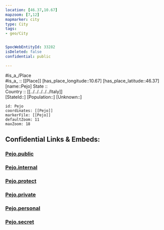 ```yaml
---
location: [46.37,10.67] 
mapzoom: [7,12] 
mapmarker: city 
type: City
tags:
- geo/City


SpocWebEntityId: 33282
isDeleted: false
confidential: public

---
```

#is_a_/Place  
#is_a_ :: [[Place]] 
[has_place_longitude::10.67] 
[has_place_latitude::46.37] 
[name::Pejo] 
State ::  
Country :: [[../../../../../Italy]]  
[StateId::] 
[Population::] 
[Unknown::] 


```leaflet
id: Pejo
coordinates: [[Pejo]] 
markerFile: [[Pejo]] 
defaultZoom: 11 
maxZoom: 18
```


## Confidential Links & Embeds: 

### [Pejo.public](/_public/\Earth\Continent\Europe\Europe~South\Italy\regions~Italy\Trentino\Trento.Province\CityPejo.public.md) 

### [Pejo.internal](/_internal/\Earth\Continent\Europe\Europe~South\Italy\regions~Italy\Trentino\Trento.Province\CityPejo.internal.md) 

### [Pejo.protect](/_protect/\Earth\Continent\Europe\Europe~South\Italy\regions~Italy\Trentino\Trento.Province\CityPejo.protect.md) 

### [Pejo.private](/_private/\Earth\Continent\Europe\Europe~South\Italy\regions~Italy\Trentino\Trento.Province\CityPejo.private.md) 

### [Pejo.personal](/_personal/\Earth\Continent\Europe\Europe~South\Italy\regions~Italy\Trentino\Trento.Province\CityPejo.personal.md) 

### [Pejo.secret](/_secret/\Earth\Continent\Europe\Europe~South\Italy\regions~Italy\Trentino\Trento.Province\CityPejo.secret.md)

